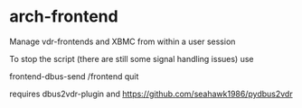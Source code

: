 arch-frontend
=============

Manage vdr-frontends and XBMC from within a user session

To stop the script (there are still some signal handling issues) use

frontend-dbus-send /frontend quit

requires dbus2vdr-plugin and https://github.com/seahawk1986/pydbus2vdr
